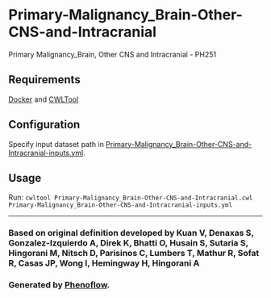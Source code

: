 # Primary-Malignancy_Brain-Other-CNS-and-Intracranial

Primary Malignancy_Brain, Other CNS and Intracranial - PH251

## Requirements

[Docker](https://docs.docker.com/install/) and [CWLTool](https://github.com/common-workflow-language/cwltool#install)

## Configuration

Specify input dataset path in [Primary-Malignancy_Brain-Other-CNS-and-Intracranial-inputs.yml](Primary-Malignancy_Brain-Other-CNS-and-Intracranial-inputs.yml).

## Usage

Run: `cwltool Primary-Malignancy_Brain-Other-CNS-and-Intracranial.cwl Primary-Malignancy_Brain-Other-CNS-and-Intracranial-inputs.yml`

***

### Based on original definition developed by Kuan V, Denaxas S, Gonzalez-Izquierdo A, Direk K, Bhatti O, Husain S, Sutaria S, Hingorani M, Nitsch D, Parisinos C, Lumbers T, Mathur R, Sofat R, Casas JP, Wong I, Hemingway H, Hingorani A
### Generated by [Phenoflow](https://kclhi.org/phenoflow).

